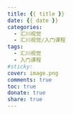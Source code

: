 ```yaml
---
title: {{ title }}
date: {{ date }}
categories:
  - 汇川视觉
  - 汇川视觉/入门课程
tags:
  - 汇川视觉
  - 入门课程
#sticky:
cover: image.png
comments: true
toc: true
donate: true
share: true
---
```


